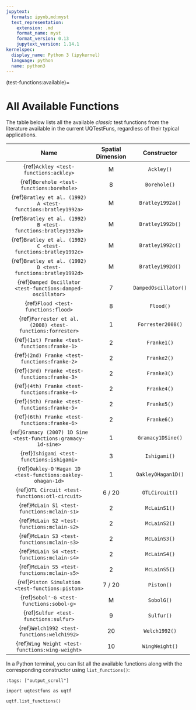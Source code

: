 ```yaml
---
jupytext:
  formats: ipynb,md:myst
  text_representation:
    extension: .md
    format_name: myst
    format_version: 0.13
    jupytext_version: 1.14.1
kernelspec:
  display_name: Python 3 (ipykernel)
  language: python
  name: python3
---
```


(test-functions:available)=
# All Available Functions

The table below lists all the available _classic_ test functions from the literature
available in the current UQTestFuns, regardless of their typical applications.

|                              Name                              | Spatial Dimension |     Constructor      |
|:--------------------------------------------------------------:|:-----------------:|:--------------------:|
|             {ref}`Ackley <test-functions:ackley>`              |         M         |      `Ackley()`      |
|           {ref}`Borehole <test-functions:borehole>`            |         8         |     `Borehole()`     |
|  {ref}`Bratley et al. (1992) A <test-functions:bratley1992a>`  |         M         |   `Bratley1992a()`   |
|  {ref}`Bratley et al. (1992) B <test-functions:bratley1992b>`  |         M         |   `Bratley1992b()`   |
|  {ref}`Bratley et al. (1992) C <test-functions:bratley1992c>`  |         M         |   `Bratley1992c()`   |
|  {ref}`Bratley et al. (1992) D <test-functions:bratley1992d>`  |         M         |   `Bratley1992d()`   |
|  {ref}`Damped Oscillator <test-functions:damped-oscillator>`   |         7         | `DampedOscillator()` |
|              {ref}`Flood <test-functions:flood>`               |         8         |      `Flood()`       |
|   {ref}`Forrester et al. (2008) <test-functions:forrester>`    |         1         |  `Forrester2008()`   |
|         {ref}`(1st) Franke <test-functions:franke-1>`          |         2         |     `Franke1()`      |
|         {ref}`(2nd) Franke <test-functions:franke-2>`          |         2         |     `Franke2()`      |
|         {ref}`(3rd) Franke <test-functions:franke-3>`          |         2         |     `Franke3()`      |
|         {ref}`(4th) Franke <test-functions:franke-4>`          |         2         |     `Franke4()`      |
|         {ref}`(5th) Franke <test-functions:franke-5>`          |         2         |     `Franke5()`      |
|         {ref}`(6th) Franke <test-functions:franke-6>`          |         2         |     `Franke6()`      |
| {ref}`Gramacy (2007) 1D Sine <test-functions:gramacy-1d-sine>` |         1         |  `Gramacy1DSine()`   |
|           {ref}`Ishigami <test-functions:ishigami>`            |         3         |     `Ishigami()`     |
|   {ref}`Oakley-O'Hagan 1D <test-functions:oakley-ohagan-1d>`   |         1         |  `OakleyOHagan1D()`  |
|        {ref}`OTL Circuit <test-functions:otl-circuit>`         |      6 / 20       |    `OTLCircuit()`    |
|          {ref}`McLain S1 <test-functions:mclain-s1>`           |         2         |     `McLainS1()`     |
|          {ref}`McLain S2 <test-functions:mclain-s2>`           |         2         |     `McLainS2()`     |
|          {ref}`McLain S3 <test-functions:mclain-s3>`           |         2         |     `McLainS3()`     |
|          {ref}`McLain S4 <test-functions:mclain-s4>`           |         2         |     `McLainS4()`     |
|          {ref}`McLain S5 <test-functions:mclain-s5>`           |         2         |     `McLainS5()`     |
|        {ref}`Piston Simulation <test-functions:piston>`        |      7 / 20       |      `Piston()`      |
|            {ref}`Sobol'-G <test-functions:sobol-g>`            |         M         |      `SobolG()`      |
|             {ref}`Sulfur <test-functions:sulfur>`              |         9         |      `Sulfur()`      |
|          {ref}`Welch1992 <test-functions:welch1992>`           |        20         |    `Welch1992()`     |
|        {ref}`Wing Weight <test-functions:wing-weight>`         |        10         |    `WingWeight()`    |

In a Python terminal, you can list all the available functions
along with the corresponding constructor using ``list_functions()``:

```{code-cell} ipython3
:tags: ["output_scroll"]

import uqtestfuns as uqtf

uqtf.list_functions()
```
